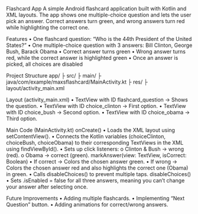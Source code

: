 Flashcard App
A simple Android flashcard application built with Kotlin and XML layouts.
The app shows one multiple-choice question and lets the user pick an answer. Correct answers turn green, and wrong answers turn red while highlighting the correct one.

Features
•	One flashcard question: “Who is the 44th President of the United States?”
•	One multiple-choice question with 3 answers: Bill Clinton, George Bush, Barack Obama
•	Correct answer turns green
•	Wrong answer turns red, while the correct answer is highlighted green
•	Once an answer is picked, all choices are disabled

Project Structure
app/
 ├ src/
        ├ main/
                 ├ java/com/example/maxsflashcard/MainActivity.kt
                 ├ res/
                        ├ layout/activity_main.xml

Layout (activity_main.xml)
•	TextView with ID flashcard_question → Shows the question.
•	TextView with ID choice_clinton → First option.
•	TextView with ID choice_bush → Second option.
•	TextView with ID choice_obama → Third option.

Main Code (MainActivity.kt)
onCreate()
•	Loads the XML layout using setContentView().
•	Connects the Kotlin variables (choiceClinton, choiceBush, choiceObama) to their corresponding TextViews in the XML using findViewById().
•	Sets up click listeners:
o	Clinton & Bush → wrong (red).
o	Obama → correct (green).
markAnswer(view: TextView, isCorrect: Boolean)
•	If correct → Colors the chosen answer green.
•	If wrong → Colors the chosen answer red and also highlights the correct one (Obama) in green.
•	Calls disableChoices() to prevent multiple taps.
disableChoices()
•	Sets .isEnabled = false for all three answers, meaning you can’t change your answer after selecting once.

Future Improvements
•	Adding multiple flashcards.
•	Implementing “Next Question” button.
•	Adding animations for correct/wrong answers.

